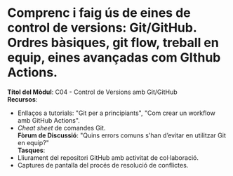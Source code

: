 # Comprenc i faig ús de eines de control de versions: Git/GitHub. Ordres bàsiques, git flow, treball en equip, eines avançadas com GIthub Actions.

**Títol del Mòdul**: C04 - Control de Versions amb Git/GitHub  
**Recursos**:  
  - Enllaços a tutorials: "Git per a principiants", "Com crear un workflow amb GitHub Actions".  
  - *Cheat sheet* de comandes Git.  
**Fòrum de Discussió**: "Quins errors comuns s'han d’evitar en utilitzar Git en equip?"  
**Tasques**:  
  - Lliurament del repositori GitHub amb activitat de col·laboració.  
  - Captures de pantalla del procés de resolució de conflictes.  

